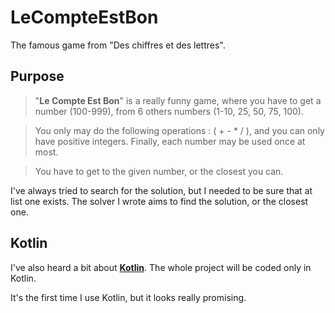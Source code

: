 # LeCompteEstBon
The famous game from "Des chiffres et des lettres".

## Purpose

> "**Le Compte Est Bon**" is a really funny game, where you have to get a number (100-999), from 6 others numbers (1-10, 25, 50, 75, 100).

> You only may do the following operations : ( + - * / ), and you can only have positive integers. Finally, each number may be used once at most.

> You have to get to the given number, or the closest you can.

I've always tried to search for the solution, but I needed to be sure that at list one exists.
The solver I wrote aims to find the solution, or the closest one.


## Kotlin

I've also heard a bit about [**Kotlin**](https://kotlinlang.org/ "Official page"). The whole project will be coded only in Kotlin.

It's the first time I use Kotlin, but it looks really promising.